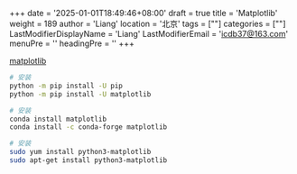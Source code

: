 +++
date = '2025-01-01T18:49:46+08:00'
draft = true
title = 'Matplotlib'
weight = 189
author = 'Liang'
location = '北京'
tags = [""]
categories = [""]
LastModifierDisplayName = 'Liang'
LastModifierEmail = 'icdb37@163.com'
menuPre = ''
headingPre = ''
+++

[matplotlib](https://matplotlib.org/)

```sh
# 安装
python -m pip install -U pip
python -m pip install -U matplotlib

# 安装
conda install matplotlib
conda install -c conda-forge matplotlib

# 安装
sudo yum install python3-matplotlib
sudo apt-get install python3-matplotlib
```